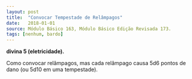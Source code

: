 ```yaml
---
layout: post
title:  "Convocar Tempestade de Relâmpagos"
date:   2018-01-01
source: Módulo Básico 163, Módulo Básico Edição Revisada 173.
tags: [nenhum, bardo]
---
```


**divina 5 (eletricidade).**

Como convocar relâmpagos, mas cada relâmpago causa 5d6 pontos de dano (ou 5d10 em uma tempestade).
